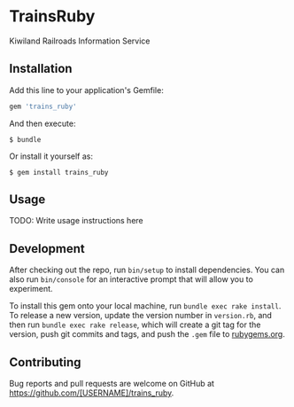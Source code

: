 # TrainsRuby

Kiwiland Railroads Information Service

## Installation

Add this line to your application's Gemfile:

```ruby
gem 'trains_ruby'
```

And then execute:

    $ bundle

Or install it yourself as:

    $ gem install trains_ruby

## Usage

TODO: Write usage instructions here

## Development

After checking out the repo, run `bin/setup` to install dependencies. You can also run `bin/console` for an interactive prompt that will allow you to experiment.

To install this gem onto your local machine, run `bundle exec rake install`. To release a new version, update the version number in `version.rb`, and then run `bundle exec rake release`, which will create a git tag for the version, push git commits and tags, and push the `.gem` file to [rubygems.org](https://rubygems.org).

## Contributing

Bug reports and pull requests are welcome on GitHub at https://github.com/[USERNAME]/trains_ruby.
